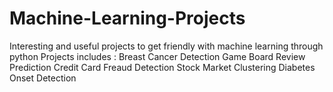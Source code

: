 # Machine-Learning-Projects
Interesting and useful projects to get friendly with machine learning through python
Projects includes :
  Breast Cancer Detection
  Game Board Review Prediction
  Credit Card Freaud Detection
  Stock Market Clustering
  Diabetes Onset Detection
